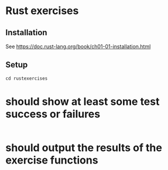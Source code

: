 # Rust exercises

## Installation

See https://doc.rust-lang.org/book/ch01-01-installation.html

## Setup

```git clone git@github.com:ericrasmussen/rustexercises.git
cd rustexercises
```

# should show at least some test success or failures
```cargo test
```

# should output the results of the exercise functions
```cargo run
```

